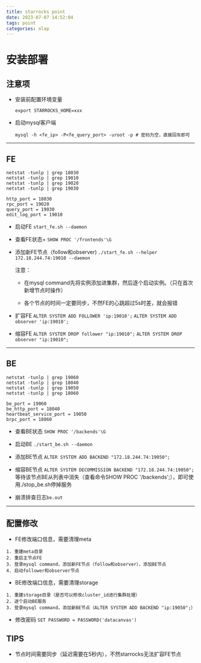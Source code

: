```yaml
---
title: starrocks point
date: 2023-07-07 14:52:04
tags: point
categories: olap
---
```


# 安装部署

## 注意项

- 安装前配置环境变量

  ```shell
  export STARROCKS_HOME=xxx
  ```

- 启动mysql客户端

  ```shell
  mysql -h <fe_ip> -P<fe_query_port> -uroot -p # 密码为空，直接回车即可
  ```


-------------------------------------------

## FE

```
netstat -tunlp | grep 18030
netstat -tunlp | grep 19010
netstat -tunlp | grep 19020
netstat -tunlp | grep 19030

http_port = 18030
rpc_port = 19020
query_port = 19030
edit_log_port = 19010
```

- 启动FE
  `start_fe.sh --daemon`

- 查看FE状态+
  `SHOW PROC '/frontends'\G`

- 添加新FE节点（follow和observer)
  `./start_fe.sh --helper 172.18.244.74:19010 --daemon`

  注意：

  - 在mysql command先将实例添加进集群，然后逐个启动实例。（只在首次新增节点时操作）

  - 各个节点的时间一定要同步，不然FE的心跳超过5s时差，就会报错

- 扩容FE
  `ALTER SYSTEM ADD FOLLOWER 'ip:19010';`
  `ALTER SYSTEM ADD observer 'ip:19010';`

- 缩容FE
  `ALTER SYSTEM DROP follower "ip:19010";`
  `ALTER SYSTEM DROP observer "ip:19010";`

--------------------------------------------

## BE

```
netstat -tunlp | grep 19060
netstat -tunlp | grep 18040
netstat -tunlp | grep 19050
netstat -tunlp | grep 18060

be_port = 19060
be_http_port = 18040
heartbeat_service_port = 19050
brpc_port = 18060
```

- 查看BE状态
  `SHOW PROC '/backends'\G`

- 启动BE 
  `./start_be.sh --daemon`

- 添加BE节点
  `ALTER SYSTEM ADD BACKEND "172.18.244.74:19050";`

- 缩容BE节点
  `ALTER SYSTEM DECOMMISSION BACKEND "172.18.244.74:19050";`
  等待该节点BE从列表中消失（查看命令SHOW PROC '/backends';），即可使用./stop_be.sh停掉服务

- 崩溃排查日志`be.out`




-------------------------------------------

## 配置修改

- FE修改端口信息，需要清理meta

```
1. 重建meta目录
2. 重启主节点FE
3. 登录mysql command，添加新FE节点（follow和observer），添加BE节点
4. 启动follower和observer节点
```

- BE修改端口信息，需要清理storage

```
1. 重建storage目录（是否可以修改cluster_id进行集群处理）
2. 逐个启动BE服务
3. 登录mysql command，添加新BE节点（ALTER SYSTEM ADD BACKEND "ip:19050";）
```

- 修改密码
  `SET PASSWORD = PASSWORD('datacanvas')`

## TIPS

- 节点时间需要同步（延迟需要在5秒内），不然starrocks无法扩容FE节点